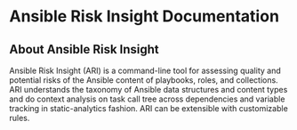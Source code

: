 # Ansible Risk Insight Documentation

## About Ansible Risk Insight

Ansible Risk Insight (ARI) is a command-line tool for assessing quality and potential risks of the Ansible content of playbooks, roles, and collections. ARI understands the taxonomy of Ansible data structures and content types and do context analysis on task call tree across dependencies and variable tracking in static-analytics fashion. ARI can be extensible with customizable rules. 

